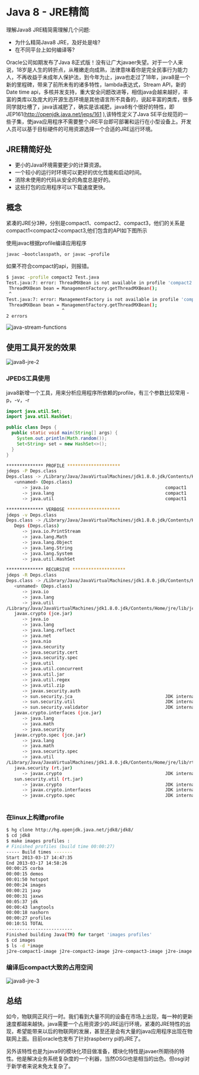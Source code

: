# Java 8 - JRE精简

理解Java8 JRE精简需理解几个问题: 

- 为什么精简Java8 JRE，及好处是啥?
- 在不同平台上如何编译等?

Oracle公司如期发布了Java 8正式版！没有让广大javaer失望。对于一个人来说，18岁是人生的转折点，从稚嫩走向成熟，法律意味着你是完全民事行为能力人，不再收益于未成年人保护法，到今年为止，java也走过了18年，java8是一个新的里程碑，带来了前所未有的诸多特性，lambda表达式，Stream API，新的Date time api，多核并发支持，重大安全问题改进等，相信java会越来越好，丰富的类库以及庞大的开源生态环境是其他语言所不具备的，说起丰富的类库，很多同学就吐槽了，java该减肥了，确实是该减肥，java8有个很好的特性，即JEP161(http://openjdk.java.net/jeps/161 ),该特性定义了Java SE平台规范的一些子集，使java应用程序不需要整个JRE平台即可部署和运行在小型设备上。开发人员可以基于目标硬件的可用资源选择一个合适的JRE运行环境。

## JRE精简好处

- 更小的Java环境需要更少的计算资源。
- 一个较小的运行时环境可以更好的优化性能和启动时间。
- 消除未使用的代码从安全的角度总是好的。
- 这些打包的应用程序可以下载速度更快。

## 概念

紧凑的JRE分3种，分别是compact1、compact2、compact3，他们的关系是compact1<compact2<compact3,他们包含的API如下图所示

使用javac根据profile编译应用程序

```bash
javac –bootclasspath, or javac –profile  
```

如果不符合compact的api，则报错。

```bash
$ javac -profile compact2 Test.java
Test.java:7: error: ThreadMXBean is not available in profile 'compact2'
 ThreadMXBean bean = ManagementFactory.getThreadMXBean();
 ^
Test.java:7: error: ManagementFactory is not available in profile 'compact2'
 ThreadMXBean bean = ManagementFactory.getThreadMXBean();
                     ^
2 errors 
```

![java-stream-functions](Images/java-stream-functions-16355820082891.png)

## 使用工具开发的效果

![java8-jre-2](Images/java8-jre-2.png)

### JPEDS工具使用

java8新增一个工具，用来分析应用程序所依赖的profile，有三个参数比较常用 -p，-v，-r

```java
import java.util.Set;
import java.util.HashSet;

public class Deps {
  public static void main(String[] args) {
    System.out.println(Math.random());
    Set<String> set = new HashSet<>();
  }
} 
```

```bash
************** PROFILE ********************
jdeps -P Deps.class 
Deps.class -> /Library/Java/JavaVirtualMachines/jdk1.8.0.jdk/Contents/Home/jre/lib/rt.jar
   <unnamed> (Deps.class)
      -> java.io                                            compact1
      -> java.lang                                          compact1
      -> java.util                                          compact1

************** VERBOSE ********************
jdeps -v Deps.class 
Deps.class -> /Library/Java/JavaVirtualMachines/jdk1.8.0.jdk/Contents/Home/jre/lib/rt.jar
   Deps (Deps.class)
      -> java.io.PrintStream                                
      -> java.lang.Math                                     
      -> java.lang.Object                                   
      -> java.lang.String                                   
      -> java.lang.System                                   
      -> java.util.HashSet  

************** RECURSIVE ********************
jdeps -R Deps.class 
Deps.class -> /Library/Java/JavaVirtualMachines/jdk1.8.0.jdk/Contents/Home/jre/lib/rt.jar
   <unnamed> (Deps.class)
      -> java.io                                            
      -> java.lang                                          
      -> java.util                                          
/Library/Java/JavaVirtualMachines/jdk1.8.0.jdk/Contents/Home/jre/lib/jce.jar -> /Library/Java/JavaVirtualMachines/jdk1.8.0.jdk/Contents/Home/jre/lib/rt.jar
   javax.crypto (jce.jar)
      -> java.io                                            
      -> java.lang                                          
      -> java.lang.reflect                                  
      -> java.net                                           
      -> java.nio                                           
      -> java.security                                      
      -> java.security.cert                                 
      -> java.security.spec                                 
      -> java.util                                          
      -> java.util.concurrent                               
      -> java.util.jar                                      
      -> java.util.regex                                    
      -> java.util.zip                                      
      -> javax.security.auth                                
      -> sun.security.jca                                   JDK internal API (rt.jar)
      -> sun.security.util                                  JDK internal API (rt.jar)
      -> sun.security.validator                             JDK internal API (rt.jar)
   javax.crypto.interfaces (jce.jar)
      -> java.lang                                          
      -> java.math                                          
      -> java.security                                      
   javax.crypto.spec (jce.jar)
      -> java.lang                                          
      -> java.math                                          
      -> java.security.spec                                 
      -> java.util                                          
/Library/Java/JavaVirtualMachines/jdk1.8.0.jdk/Contents/Home/jre/lib/rt.jar -> /Library/Java/JavaVirtualMachines/jdk1.8.0.jdk/Contents/Home/jre/lib/jce.jar
   java.security (rt.jar)
      -> javax.crypto                                       JDK internal API (jce.jar)
   sun.security.util (rt.jar)
      -> javax.crypto                                       JDK internal API (jce.jar)
      -> javax.crypto.interfaces                            JDK internal API (jce.jar)
      -> javax.crypto.spec                                  JDK internal API (jce.jar)
 
```

### 在linux上构建profile

```bash
$ hg clone http://hg.openjdk.java.net/jdk8/jdk8/
$ cd jdk8
$ make images profiles : 
# Finished profiles (build time 00:00:27)
----- Build times -------
Start 2013-03-17 14:47:35
End 2013-03-17 14:58:26
00:00:25 corba
00:00:15 demos
00:01:50 hotspot
00:00:24 images
00:00:21 jaxp
00:00:31 jaxws
00:05:37 jdk
00:00:43 langtools
00:00:18 nashorn
00:00:27 profiles
00:10:51 TOTAL
-------------------------
Finished building Java(TM) for target 'images profiles'
$ cd images
$ ls -d *image
j2re-compact1-image j2re-compact2-image j2re-compact3-image j2re-image j2sdk-image
```

### 编译后compact大致的占用空间

![java8-jre-3](Images/java8-jre-3.png)

## 总结

如今，物联网正风行一时。我们看到大量不同的设备在市场上出现，每一种的更新速度都越来越快。java需要一个占用资源少的JRE运行环境，紧凑的JRE特性的出现，希望能带来以后的物联网的发展，甚至还是会有大量的java应用程序出现在物联网上面。目前oracle也发布了针对raspberry pi的JRE了。

另外该特性也是为java9的模块化项目做准备，模块化特性是javaer所期待的特性。他是解决业务系统复杂度的一个利器，当然OSGI也是相当的出色。但osgi对于新学者来说未免太复杂了。



